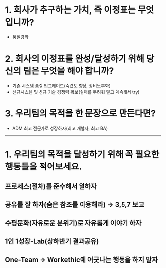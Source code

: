 # 1. 회사가 추구하는 가치, 즉 이정표는 무엇입니까?
* 품질강화
# 2. 회사의 이정표를 완성/달성하기 위해 당신의 팀은 무엇을 해야 합니까?
* 기존 시스템 품질 업그레이드(숙련도 향상, 장비노후화)
* 신규시스템 및 신규 기술 경쟁력 확보(실패를 두려워 말고 계속해서 try)
# 3. 우리팀의 목적을 한 문장으로 만든다면?
* ADM 최고 전문가로 성장하자(최고 개발자, 최고 BA)
-----
# 1. 우리팀의 목적을 달성하기 위해 꼭 필요한 행동들을 적어보세요.
## 프로세스(절차)를 준수해서 일하자
## 공유를 잘 하자(숨은 참조를 이용해라) → 3,5,7 보고
## 수평문화(자유로운 분위기)로 자유롭게 이야기 하자
## 1인 1성장-Lab(상하반기 결과공유)
## One-Team → Workethic에 어긋나는 행동을 하지 말자
